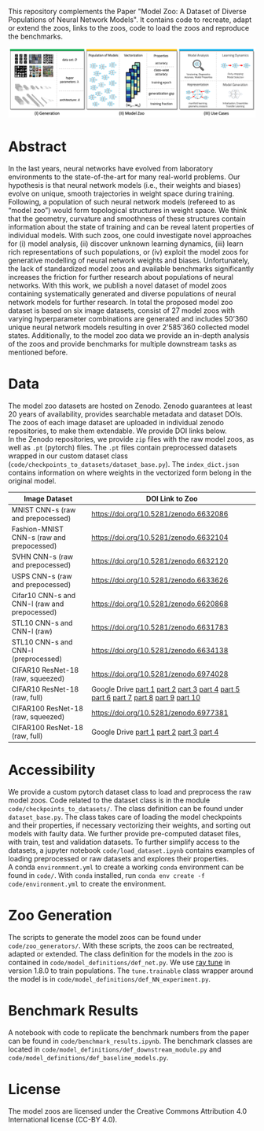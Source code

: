 This repository complements the Paper "Model Zoo: A Dataset of Diverse Populations of Neural Network Models". It contains code to recreate, adapt or extend the zoos, links to the zoos, code to load the zoos and reproduce the benchmarks.

![alt text](assets/model_zoo_overview.png)

# Abstract
In the last years, neural networks have evolved from laboratory environments to the state-of-the-art for many real-world problems. Our hypothesis is that neural network models (i.e., their weights and biases) evolve on unique, smooth trajectories in weight space during training. Following, a population of such neural network models (refereed to as “model zoo”) would form topological structures in weight space. We think that the geometry, curvature and smoothness of these structures contain information about the state of training and can be reveal latent properties of individual models. With such zoos, one could investigate novel approaches for (i) model analysis, (ii) discover unknown learning dynamics, (iii) learn rich representations of such populations, or (iv) exploit the model zoos for generative modelling of neural network weights and biases. Unfortunately, the lack of standardized model zoos and available benchmarks significantly increases the friction for further research about populations of neural networks. With this work, we publish a novel dataset of model zoos containing systematically generated and diverse populations of neural network models for further research. In total the proposed model zoo dataset is based on six image datasets, consist of 27 model zoos with varying hyperparameter combinations are generated and includes 50’360 unique neural network models resulting in over 2’585’360 collected model states. Additionally, to the model zoo data we provide an in-depth analysis of the zoos and provide benchmarks for multiple downstream tasks as mentioned before.

# Data
The model zoo datasets are hosted on Zenodo. Zenodo guarantees at least 20 years of availability, provides searchable metadata and dataset DOIs.  
The zoos of each image dataset are uploaded in individual zenodo repositories, to make them extendable. We provide DOI links below.  
In the Zenodo repositories, we provide `zip` files with the raw model zoos, as well as `.pt` (pytorch) files. 
The `.pt` files contain preprocessed datasets wrapped in our custom dataset class (`code/checkpoints_to_datasets/dataset_base.py`).
The `index_dict.json` contains information on where weights in the vectorized form belong in the original model.  


| Image Dataset | DOI Link to Zoo  |  
| ----------- | ----------- |
| MNIST CNN-s (raw and prepocessed)| https://doi.org/10.5281/zenodo.6632086 |  
| Fashion-MNIST CNN-s (raw and prepocessed)| https://doi.org/10.5281/zenodo.6632104 |   
| SVHN CNN-s (raw and prepocessed)| https://doi.org/10.5281/zenodo.6632120 |  
| USPS CNN-s (raw and prepocessed)| https://doi.org/10.5281/zenodo.6633626 |  
| Cifar10 CNN-s and CNN-l (raw and prepocessed)| https://doi.org/10.5281/zenodo.6620868 |  
| STL10 CNN-s and CNN-l (raw) | https://doi.org/10.5281/zenodo.6631783 |  
| STL10 CNN-s and CNN-l (preprocessed) | https://doi.org/10.5281/zenodo.6634138 | 
| CIFAR10 ResNet-18 (raw, squeezed) | https://doi.org/10.5281/zenodo.6974028 |
| CIFAR10 ResNet-18 (raw, full) | Google Drive [part 1](https://drive.google.com/file/d/1f3RJn2Ku_y22TRZsrJs9sFDcqfYu8p6k/view?usp=sharing) [part 2](https://drive.google.com/file/d/1PgMd708E5jRC52on-4_hABUr0PXPBWIR/view?usp=sharing) [part 3](https://drive.google.com/file/d/1q1C1cE_gAvMZGNWzfaW2szUL_r1jNj-P/view?usp=sharing) [part 4](https://drive.google.com/file/d/1nQKu4IEDHKaT2nxiwF13iEwnQEzOvb1O/view?usp=sharing) [part 5](https://drive.google.com/file/d/1EX7KtgcrfA3EGjPrmiSvm6T4lCBSjVL6/view?usp=sharing) [part 6](https://drive.google.com/file/d/12YxDbpKX4s2-0szKnhdCFucqor-tsWWL/view?usp=sharing) [part 7](https://drive.google.com/file/d/1qF2iqOY99kx3wbJMygI-x5WsiGoRgHzd/view?usp=sharing) [part 8](https://drive.google.com/file/d/1t_xp5hKmbanWFPlqqWXs0LwZfhclJ9UK/view?usp=sharing) [part 9](https://drive.google.com/file/d/1yXaKJgiJF4EOBgHysWPHIvrr-Z3HyET4/view?usp=sharing) [part 10](https://drive.google.com/file/d/19tZuuseCjIlKcK4707OHQCA3PsbCdBz8/view?usp=sharing)|
| CIFAR100 ResNet-18 (raw, squeezed) | https://doi.org/10.5281/zenodo.6977381 |
| CIFAR100 ResNet-18 (raw, full) | Google Drive [part 1](https://drive.google.com/file/d/18S-8LZIB4wo8Lc2tAPLLBV3CSksQ0_C7/view?usp=sharing) [part 2](https://drive.google.com/file/d/1RZ-YCBKvOkjnG87057206Djz6GDKArpK/view?usp=sharing) [part 3](https://drive.google.com/file/d/1WazJ2D3zS6hIE_NXalirXvrgP_ZPvigm/view?usp=sharing) [part 4](https://drive.google.com/file/d/11RhvsLhrapPHnR3tDiVDDoEn5HgJYstO/view?usp=sharing)|


# Accessibility
We provide a custom pytorch dataset class to load and preprocess the raw model zoos. Code related to the dataset class is in the module `code/checkpoints_to_datasets/`. The class definition can be found under `dataset_base.py`.
The class takes care of loading the model checkpoints and their properties, if necessary vectorizing their weights, and sorting out models with faulty data.
We further provide pre-computed dataset files, with train, test and validation datasets.
To further simplify access to the datasets, a jupyter notebook `code/load_dataset.ipynb` contains examples of loading preprocessed or raw datasets and explores their properties.   
A conda `environmnent.yml` to create a working `conda` environment can be found in `code/`. With `conda` installed, run `conda env create -f code/environment.yml` to create the environment. 

# Zoo Generation
The scripts to generate the model zoos can be found under `code/zoo_generators/`. 
With these scripts, the zoos can be rectreated, adapted or extended. 
The class definition for the models in the zoo is contained in `code/model_definitions/def_net.py`. 
We use [ray tune](#https://docs.ray.io/en/latest/tune/index.html) in version 1.8.0 to train populations. The `tune.trainable` class wrapper around the model is in `code/model_definitions/def_NN_experiment.py`.

# Benchmark Results
A notebook with code to replicate the benchmark numbers from the paper can be found in `code/benchmark_results.ipynb`. The benchmark classes are located in `code/model_definitions/def_downstream_module.py` and `code/model_definitions/def_baseline_models.py`.  

# License
The model zoos are licensed under the Creative Commons Attribution 4.0 International license (CC-BY 4.0).
